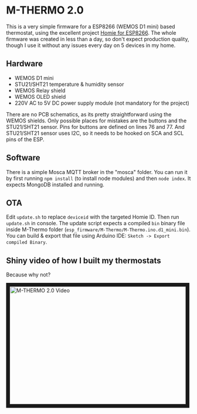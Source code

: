 # M-THERMO 2.0

This is a very simple firmware for a ESP8266 (WEMOS D1 mini) based thermostat, using the excellent project [Homie for ESP8266](https://github.com/marvinroger/homie-esp8266). The whole firmware was created in less than a day, so don't expect production quality, though I use it without any issues every day on 5 devices in my home.


## Hardware

- WEMOS D1 mini
- STU21/SHT21 temperature & humidity sensor
- WEMOS Relay shield
- WEMOS OLED shield
- 220V AC to 5V DC power supply module (not mandatory for the project)

There are no PCB schematics, as its pretty straightforward using the WEMOS shields. Only possible places for mistakes are the buttons and the STU21/SHT21 sensor. Pins for buttons are defined on lines 76 and 77. And STU21/SHT21 sensor uses I2C, so it needs to be hooked on SCA and SCL pins of the ESP.

## Software

There is a simple Mosca MQTT broker in the "mosca" folder. You can run it by first running `npm install` (to install node modules) and then `node index`. It expects MongoDB installed and running.

## OTA

Edit `update.sh` to replace `deviceid` with the targeted Homie ID. Then run `update.sh` in console. The update script expects a compiled `bin` binary file inside M-Thermo folder (`esp_firmware/M-Thermo/M-Thermo.ino.d1_mini.bin`). You can build & export that file using Arduino IDE: `Sketch -> Export compiled Binary`.


## Shiny video of how I built my thermostats

Because why not?

<a href="http://www.youtube.com/watch?feature=player_embedded&v=8D_6tFGS0JA" target="_blank"><img src="http://img.youtube.com/vi/8D_6tFGS0JA/0.jpg" alt="M-THERMO 2.0 Video" width="480" height="320" border="10" /></a>
